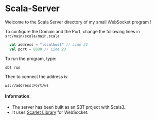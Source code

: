 # Scala-Server

Welcome to the Scala Server directory of my small WebSocket program !



To configure the Domain and the Port, change the following lines in `src/main/scala/main.scala`

```scala
  val address = "localhost" // Line 22
  val port = 8080 // Line 23
```

To run the program, type:

`sbt run`

Then to connect the address is:

`ws://address:Port/ws`

#### Information: 

-  The server has been built as an SBT project with Scala3.
-  It uses [Scarlet Library](https://github.com/Tinder/Scarlet) for WebSocket.
